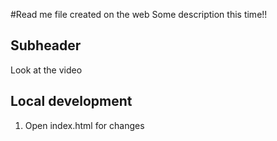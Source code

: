 #Read me file created on the web
Some description this time!!


## Subheader
Look at the video

## Local development

1) Open index.html for changes